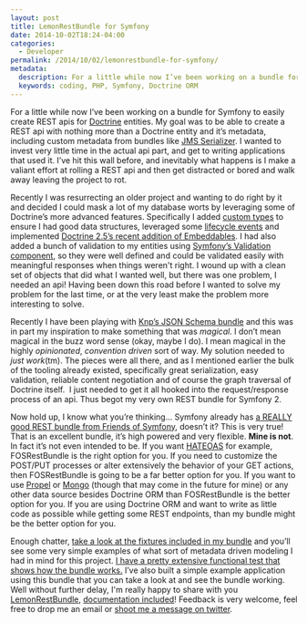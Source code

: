 ```yaml
---
layout: post
title: LemonRestBundle for Symfony
date: 2014-10-02T18:24-04:00
categories:
  - Developer
permalink: /2014/10/02/lemonrestbundle-for-symfony/
metadata:
  description: For a little while now I’ve been working on a bundle for Symfony to easily create REST apis for Doctrine entities.
  keywords: coding, PHP, Symfony, Doctrine ORM
---
```

For a little while now I’ve been working on a bundle for Symfony to easily create REST apis for [Doctrine](http://www.doctrine-project.org/projects/orm.html) entities. My goal was to be able to create a REST api with nothing more than a Doctrine entity and it’s metadata, including custom metadata from bundles like [JMS Serializer](http://jmsyst.com/libs/serializer). I wanted to invest very little time in the actual api part, and get to writing applications that used it. I’ve hit this wall before, and inevitably what happens is I make a valiant effort at rolling a REST api and then get distracted or bored and walk away leaving the project to rot.

Recently I was resurrecting an older project and wanting to do right by it and decided I could mask a lot of my database worts by leveraging some of Doctrine’s more advanced features. Specifically I added [custom types](http://doctrine-orm.readthedocs.org/en/latest/cookbook/custom-mapping-types.html) to ensure I had good data structures, leveraged some [lifecycle events](http://doctrine-orm.readthedocs.org/en/latest/reference/events.html) and implemented [Doctrine 2.5’s recent addition of Embeddables](http://doctrine-orm.readthedocs.org/en/latest/tutorials/embeddables.html). I had also added a bunch of validation to my entities using [Symfony’s Validation component](http://symfony.com/doc/current/book/validation.html), so they were well defined and could be validated easily with meaningful responses when things weren't right. I wound up with a clean set of objects that did what I wanted well, but there was one problem, I needed an api! Having been down this road before I wanted to solve my problem for the last time, or at the very least make the problem more interesting to solve.

Recently I have been playing with [Knp’s JSON Schema bundle](https://github.com/KnpLabs/KnpJsonSchemaBundle) and this was in part my inspiration to make something that was _magical_. I don’t mean magical in the buzz word sense (okay, maybe I do). I mean magical in the highly _opinionated_, _convention driven_ sort of way. My solution needed to _just work_(tm). The pieces were all there, and as I mentioned earlier the bulk of the tooling already existed, specifically great serialization, easy validation, reliable content negotiation and of course the graph traversal of Doctrine itself.  I just needed to get it all hooked into the request/response process of an api. Thus begot my very own REST bundle for Symfony 2.

Now hold up, I know what you’re thinking... Symfony already has [a REALLY good REST bundle from Friends of Symfony](https://github.com/FriendsOfSymfony/FOSRestBundle), doesn’t it? This is very true! That is an excellent bundle, it’s high powered and very flexible. **Mine is not**. In fact it’s not even intended to be. If you want [HATEOAS](https://github.com/willdurand/Hateoas) for example, FOSRestBundle is the right option for you. If you need to customize the POST/PUT processes or alter extensively the behavior of your GET actions, then FOSRestBundle is going to be a far better option for you. If you want to use [Propel](http://propelorm.org) or [Mongo](http://doctrine-mongodb-odm.readthedocs.org/en/latest/) (though that may come in the future for mine) or any other data source besides Doctrine ORM than FOSRestBundle is the better option for you. If you are using Doctrine ORM and want to write as little code as possible while getting some REST endpoints, than my bundle might be the better option for you.

Enough chatter, [take a look at the fixtures included in my bundle](https://github.com/stanlemon/rest-bundle/blob/master/Tests/Fixtures/Person.php) and you’ll see some very simple examples of what sort of metadata driven modeling I had in mind for this project. [I have a pretty extensive functional test that shows how the bundle works.](https://github.com/stanlemon/rest-bundle/blob/master/Tests/Controller/RestControllerTest.php) I’ve also built a simple example application using this bundle that you can take a look at and see the bundle working. Well without further delay, I'm really happy to share with you [LemonRestBundle](https://github.com/stanlemon/rest-bundle), [documentation included](https://github.com/stanlemon/rest-bundle/blob/master/Resources/doc/index.md)! Feedback is very welcome, feel free to drop me an email or [shoot me a message on twitter](http://twitter.com/stanlemon).
